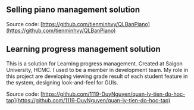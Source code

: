 ## Selling piano management solution

Source code: [https://github.com/tienminhvy/QLBanPiano](https://github.com/tienminhvy/QLBanPiano)

## Learning progress management solution

This is a solution for Learning progress management. Created at Saigon University, HCMC. I used to be a member in development team. My role in this project are developing viewing grade result of each student feature in the system, designing look-and-feel for GUIs.

Source code: [https://github.com/1119-DuyNguyen/quan-ly-tien-do-hoc-tap](https://github.com/1119-DuyNguyen/quan-ly-tien-do-hoc-tap)
